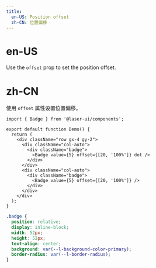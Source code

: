 ```yaml
---
title:
  en-US: Position offset
  zh-CN: 位置偏移
---
```


# en-US

Use the `offset` prop to set the position offset.

# zh-CN

使用 `offset` 属性设置位置偏移。

```tsx
import { Badge } from '@laser-ui/components';

export default function Demo() {
  return (
    <div className="row gx-4 gy-2">
      <div className="col-auto">
        <div className="badge">
          <Badge value={5} offset={[20, '100%']} dot />
        </div>
      </div>
      <div className="col-auto">
        <div className="badge">
          <Badge value={5} offset={[20, '100%']} />
        </div>
      </div>
    </div>
  );
}
```

```scss
.badge {
  position: relative;
  display: inline-block;
  width: 52px;
  height: 52px;
  text-align: center;
  background: var(--l-background-color-primary);
  border-radius: var(--l-border-radius);
}
```
